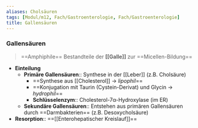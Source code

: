 ```yaml
---
aliases: Cholsäuren
tags: [Modul/m12, Fach/Gastroenterologie, Fach/Gastroenterologie]
title: Gallensäuren
---
```

### Gallensäuren
> ==Amphiphile== Bestandteile der **[[Galle]]** zur ==Micellen-Bildung==
- **Einteilung**
	- **Primäre Gallensäuren**:: Synthese in der [[Leber]] (z.B. Cholsäure)
		- ==Synthese aus [[Cholesterol]] → *lipophil*==
		- ==Konjugation mit Taurin (Cystein-Derivat) und Glycin → *hydrophil*==
		- **Schlüsselenzym**:: Cholesterol-7α-Hydroxylase (im ER)
	- **Sekundäre Gallensäuren**:: Entstehen aus primären Gallensäuren durch ==Darmbakterien== (z.B. Desoxycholsäure)
- **Resorption**:: ==[[Enterohepatischer Kreislauf]]==